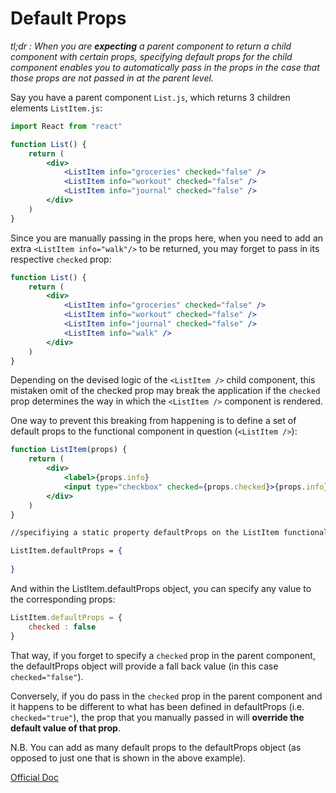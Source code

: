 # Default Props

*tl;dr : When you are **expecting** a parent component to return a child component with certain props, specifying default props for the child component enables you to automatically pass in the props in the case that those props are not passed in at the parent level.*

Say you have a parent component `List.js`, which returns 3 children elements `ListItem.js`:

```jsx
import React from "react"

function List() {
    return (
        <div>
            <ListItem info="groceries" checked="false" />
            <ListItem info="workout" checked="false" />
            <ListItem info="journal" checked="false" />
        </div>   
    )
}
```

Since you are manually passing in the props here, when you need to add an extra `<ListItem info="walk"/>` to be returned, you may forget to pass in its respective `checked` prop:

```jsx
function List() {
    return (
        <div>
            <ListItem info="groceries" checked="false" />
            <ListItem info="workout" checked="false" />
            <ListItem info="journal" checked="false" />
            <ListItem info="walk" />
        </div>   
    )
}
```

Depending on the devised logic of the `<ListItem />` child component, this mistaken omit of the checked prop may break the application if the `checked` prop determines the way in which the `<ListItem />` component is rendered. 

One way to prevent this breaking from happening is to define a set of default props to the functional component in question (`<ListItem />`):

```jsx
function ListItem(props) {
    return (
        <div>
            <label>{props.info}
            <input type="checkbox" checked={props.checked}>{props.info}</p>
        </div>
    )
}

//specifiying a static property defaultProps on the ListItem functional component:

ListItem.defaultProps = {
    
}
```

And within the ListItem.defaultProps object, you can specify any value to the corresponding props:

```jsx
ListItem.defaultProps = {
    checked : false
}
```

That way, if you forget to specify a `checked` prop in the parent component, the defaultProps object will provide a fall back value (in this case `checked="false"`). 

Conversely, if you do pass in the `checked` prop in the parent component and it happens to be different to what has been defined in defaultProps (i.e. `checked="true"`), the prop that you manually passed in will **override the default value of that prop**. 

N.B. You can add as many default props to the defaultProps object (as opposed to just one that is shown in the above example).

[Official Doc](https://reactjs.org/docs/typechecking-with-proptypes.html#default-prop-values)
